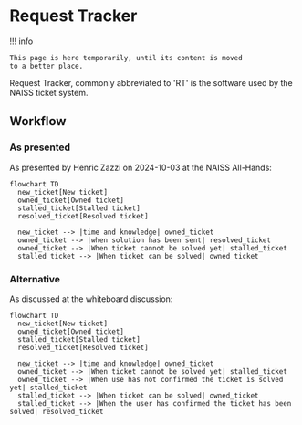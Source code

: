 # Request Tracker

!!! info

    This page is here temporarily, until its content is moved
    to a better place.

Request Tracker, commonly abbreviated to 'RT' is the software
used by the NAISS ticket system.

## Workflow

### As presented

As presented by Henric Zazzi on 2024-10-03 at the NAISS All-Hands:

```mermaid
flowchart TD
  new_ticket[New ticket]
  owned_ticket[Owned ticket]
  stalled_ticket[Stalled ticket]
  resolved_ticket[Resolved ticket]

  new_ticket --> |time and knowledge| owned_ticket
  owned_ticket --> |when solution has been sent| resolved_ticket
  owned_ticket --> |When ticket cannot be solved yet| stalled_ticket
  stalled_ticket --> |When ticket can be solved| owned_ticket
```

### Alternative

As discussed at the whiteboard discussion:

```mermaid
flowchart TD
  new_ticket[New ticket]
  owned_ticket[Owned ticket]
  stalled_ticket[Stalled ticket]
  resolved_ticket[Resolved ticket]

  new_ticket --> |time and knowledge| owned_ticket
  owned_ticket --> |When ticket cannot be solved yet| stalled_ticket
  owned_ticket --> |When use has not confirmed the ticket is solved yet| stalled_ticket
  stalled_ticket --> |When ticket can be solved| owned_ticket
  stalled_ticket --> |When the user has confirmed the ticket has been solved| resolved_ticket
```
